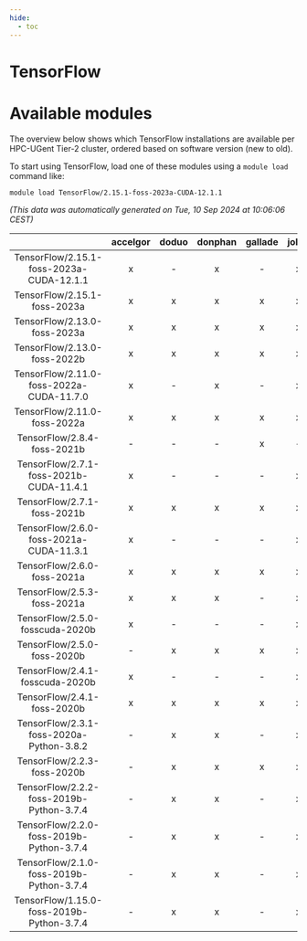 ```yaml
---
hide:
  - toc
---
```


TensorFlow
==========

# Available modules


The overview below shows which TensorFlow installations are available per HPC-UGent Tier-2 cluster, ordered based on software version (new to old).

To start using TensorFlow, load one of these modules using a `module load` command like:

```shell
module load TensorFlow/2.15.1-foss-2023a-CUDA-12.1.1
```

*(This data was automatically generated on Tue, 10 Sep 2024 at 10:06:06 CEST)*  

| |accelgor|doduo|donphan|gallade|joltik|shinx|skitty|
| :---: | :---: | :---: | :---: | :---: | :---: | :---: | :---: |
|TensorFlow/2.15.1-foss-2023a-CUDA-12.1.1|x|-|x|-|x|-|-|
|TensorFlow/2.15.1-foss-2023a|x|x|x|x|x|x|x|
|TensorFlow/2.13.0-foss-2023a|x|x|x|x|x|x|x|
|TensorFlow/2.13.0-foss-2022b|x|x|x|x|x|-|x|
|TensorFlow/2.11.0-foss-2022a-CUDA-11.7.0|x|-|x|-|x|-|-|
|TensorFlow/2.11.0-foss-2022a|x|x|x|x|x|-|x|
|TensorFlow/2.8.4-foss-2021b|-|-|-|x|-|-|-|
|TensorFlow/2.7.1-foss-2021b-CUDA-11.4.1|x|-|-|-|x|-|-|
|TensorFlow/2.7.1-foss-2021b|x|x|x|x|x|-|x|
|TensorFlow/2.6.0-foss-2021a-CUDA-11.3.1|x|-|-|-|x|-|-|
|TensorFlow/2.6.0-foss-2021a|x|x|x|x|x|-|x|
|TensorFlow/2.5.3-foss-2021a|x|x|x|-|x|-|x|
|TensorFlow/2.5.0-fosscuda-2020b|x|-|-|-|x|-|-|
|TensorFlow/2.5.0-foss-2020b|-|x|x|x|x|-|x|
|TensorFlow/2.4.1-fosscuda-2020b|x|-|-|-|x|-|-|
|TensorFlow/2.4.1-foss-2020b|x|x|x|x|x|-|x|
|TensorFlow/2.3.1-foss-2020a-Python-3.8.2|-|x|x|-|x|-|x|
|TensorFlow/2.2.3-foss-2020b|-|x|x|x|x|-|x|
|TensorFlow/2.2.2-foss-2019b-Python-3.7.4|-|x|x|-|x|-|x|
|TensorFlow/2.2.0-foss-2019b-Python-3.7.4|-|x|x|-|x|-|x|
|TensorFlow/2.1.0-foss-2019b-Python-3.7.4|-|x|x|-|x|-|x|
|TensorFlow/1.15.0-foss-2019b-Python-3.7.4|-|x|x|-|x|-|x|
